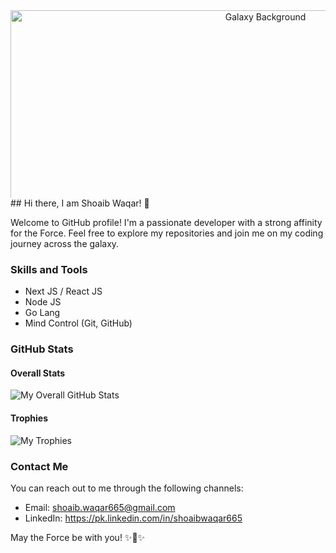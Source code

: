 <!-- Star Wars Header -->
<!--<div align="center">
  <img src="https://media.giphy.com/media/v1.Y2lkPTc5MGI3NjExYjRpc3ZpdGY3aXhwMnM0bjl3aHptZmVjcmNtZHdrbGs3czRubnBnMyZlcD12MV9pbnRlcm5hbF9naWZfYnlfaWQmY3Q9Zw/2w5MMNvg70MrQ0I2DR/giphy.gif" alt="Galaxy Background" style="max-width: 100%; height: auto; width: 800px; max-height: 300px; object-fit: cover;" />
</div>-->
<div align="center">
  <img src="https://miro.medium.com/v2/resize:fit:640/format:webp/0*GjvouQXgr4ujzMI4.gif" alt="Galaxy Background" style="max-width: 100%; height: auto; width: 800px; max-height: 300px; object-fit: cover;" />
</div>
## Hi there, I am Shoaib Waqar! 👋

Welcome to GitHub profile! I'm a passionate developer with a strong affinity for the Force. Feel free to explore my repositories and join me on my coding journey across the galaxy.

### Skills and Tools

- Next JS / React JS
- Node JS
- Go Lang
- Mind Control (Git, GitHub)

### GitHub Stats

#### Overall Stats

![My Overall GitHub Stats](https://github-readme-stats.vercel.app/api?username=shoaibwaqar665&show_icons=true&theme=dark)

#### Trophies

![My Trophies](https://github-profile-trophy.vercel.app/?username=shoaibwaqar665&column=3&margin-w=15&margin-h=15&theme=onedark)

### Contact Me

You can reach out to me through the following channels:

- Email: shoaib.waqar665@gmail.com
- LinkedIn: https://pk.linkedin.com/in/shoaibwaqar665

May the Force be with you! ✨🚀✨
